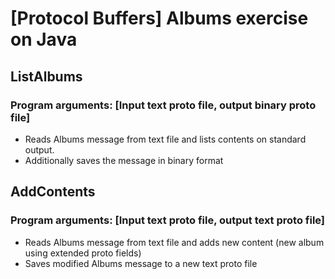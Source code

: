 # [Protocol Buffers] Albums exercise on Java

## ListAlbums
### Program arguments: [Input text proto file, output binary proto file]
 - Reads Albums message from text file and lists contents on standard output.
 - Additionally saves the message in binary format

## AddContents
### Program arguments: [Input text proto file, output text proto file]
 - Reads Albums message from text file and adds new content (new album using extended proto fields)
 - Saves modified Albums message to a new text proto file